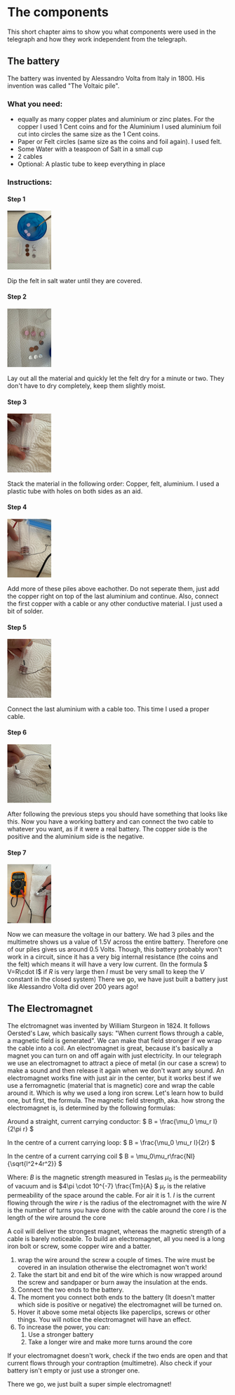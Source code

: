 # **The components**
This short chapter aims to show you what components were used in the telegraph and how they work independent from the telegraph. 

## The battery
The battery was invented by Alessandro Volta from Italy in 1800. His invention was called "The Voltaic pile". 

### What you need:
- equally as many copper plates and aluminium or zinc plates. For the copper I used 1 Cent coins and for the Aluminium I used aluminium foil cut into circles the same size as the 1 Cent coins.
- Paper or Felt circles (same size as the coins and foil again). I used felt. 
- Some Water with a teaspoon of Salt in a small cup
- 2 cables
- Optional: A plastic tube to keep everything in place

### Instructions:
#### Step 1
<img src="images_script/battery_photo_1.jpg" width="100"> 

Dip the felt in salt water until they are covered. 

#### Step 2
<img src="images_script/battery_photo_2.jpg" width="100"> 

Lay out all the material and quickly let the felt dry for a minute or two. They don't have to dry completely, keep them slightly moist.

#### Step 3
<img src="images_script/battery_photo_3.jpg" width="100"> 

Stack the material in the following order: Copper, felt, aluminium. I used a plastic tube with holes on both sides as an aid. 

#### Step 4
<img src="images_script/battery_photo_4.jpg" width="100"> 

Add more of these piles above eachother. Do not seperate them, just add the copper right on top of the last aluminium and continue. Also, connect the first copper with a cable or any other conductive material. I just used a bit of solder.  

#### Step 5
<img src="images_script/battery_photo_5.jpg" width="100">

Connect the last aluminium with a cable too. This time I used a proper cable.

#### Step 6
<img src="images_script/battery_photo_6.jpg" width="100">

After following the previous steps you should have something that looks like this. Now you have a working battery and can connect the two cable to whatever you want, as if it were a real battery. The copper side is the positive and the aluminium side is the negative. 

#### Step 7
<img src="images_script/battery_photo_7.jpg" width="100"> 

Now we can measure the voltage in our battery. We had 3 piles and the multimetre shows us a value of 1.5V across the entire battery. Therefore one of our piles gives us around 0.5 Volts. Though, this battery probably won't work in a circuit, since it has a very big internal resistance (the coins and the felt) which means it will have a very low current. 
(In the formula $ V=R\cdot I$ 
if $R$ is very large then $I$ must be very small to keep the $V$ constant in the closed system)
There we go, we have just built a battery just like Alessandro Volta did over 200 years ago! 


## The Electromagnet
The elctromagnet was invented by William Sturgeon in 1824. It follows Oersted's Law, which basically says: "When current flows through a cable, a magnetic field is generated". 
We can make that field stronger if we wrap the cable into a coil. An electromagnet is great, because it's basically a magnet you can turn on and off again with just electricity. In our telegraph we use an electromagnet to attract a piece of metal (in our case a screw) to make a sound and then release it again when we don't want any sound. An electromagnet works fine with just air in the center, but it works best if we use a ferromagnetic (material that is magnetic) core and wrap the cable around it. Which is why we used a long iron screw. Let's learn how to build one, but first, the formula. 
The magnetic field strength, aka. how strong the electromagnet is, is determined by the following formulas:

Around a straight, current carrying conductor:
$ B = \frac{\mu_0 \mu_r I}{2\pi r} $

In the centre of a current carrying loop:
$ B = \frac{\mu_0 \mu_r I}{2r} $

In the centre of a current carrying coil
$ B = \mu_0\mu_r\frac{NI}{\sqrt{l^2+4r^2}} $

Where:
$B$ is the magnetic strength measured in Teslas
$\mu_0$ is the permeability of vacuum and is $4\pi \cdot 10^{-7} \frac{Tm}{A} $
$\mu_r$ is the relative permeability of the space around the cable. For air it is 1.
$I$ is the current flowing through the wire
$r$ is the radius of the electromagnet with the wire
$N$ is the number of turns you have done with the cable around the core
$l$ is the length of the wire around the core

A coil will deliver the strongest magnet, whereas the magnetic strength of a cable is barely noticeable. 
To build an electromagnet, all you need is a long iron bolt or screw, some copper wire and a batter.
1. wrap the wire around the screw a couple of times. The wire must be covered in an insulation otherwise the electromagnet won't work! 
2. Take the start bit and end bit of the wire which is now wrapped around the screw and sandpaper or burn away the insulation at the ends. 
3. Connect the two ends to the battery.
4. The moment you connect both ends to the battery (It doesn't matter which side is positive or negative) the electromagnet will be turned on.
5. Hover it above some metal objects like paperclips, screws or other things. You will notice the electromagnet will have an effect.
6. To increase the power, you can:
   1. Use a stronger battery
   2. Take a longer wire and make more turns around the core

If your electromagnet doesn't work, check if the two ends are open and that current flows through your contraption (multimetre). Also check if your battery isn't empty or just use a stronger one. 

There we go, we just built a super simple electromagnet!


